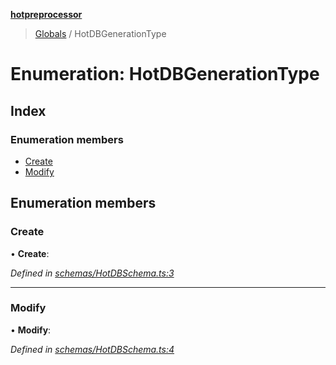 **[hotpreprocessor](../README.md)**

> [Globals](../globals.md) / HotDBGenerationType

# Enumeration: HotDBGenerationType

## Index

### Enumeration members

* [Create](hotdbgenerationtype.md#create)
* [Modify](hotdbgenerationtype.md#modify)

## Enumeration members

### Create

•  **Create**: 

*Defined in [schemas/HotDBSchema.ts:3](https://github.com/OurFreeLight/HotPreprocessor/blob/4cb6771/src/schemas/HotDBSchema.ts#L3)*

___

### Modify

•  **Modify**: 

*Defined in [schemas/HotDBSchema.ts:4](https://github.com/OurFreeLight/HotPreprocessor/blob/4cb6771/src/schemas/HotDBSchema.ts#L4)*
